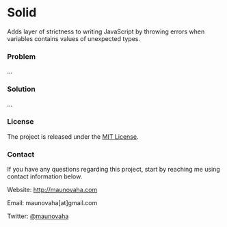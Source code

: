 # Solid

Adds layer of strictness to writing JavaScript by throwing errors when variables contains values of unexpected types.

### Problem

...

### Solution

...

### License

The project is released under the [MIT License](http://opensource.org/licenses/MIT).

### Contact

If you have any questions regarding this project, start by reaching me using contact information below.

Website:
http://maunovaha.com

Email:
maunovaha[at]gmail.com

Twitter:
[@maunovaha](https://twitter.com/maunovaha)